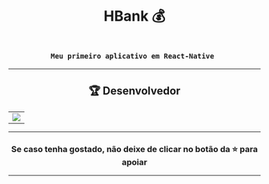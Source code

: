 # <p align="center"> HBank 💰</p> 

### <div align="center"><code> Meu primeiro aplicativo em React-Native </code></div>
 

-------------------------------------------------------------------------------------------------------------------------------------------

## <p align="center"> 🏆 Desenvolvedor </p> 

<table align="center">
	<tr>
		<td>
            <a href="https://github.com/onlygr/spotify-clone/graphs/contributors">
              <img src="https://contrib.rocks/image?repo=onlygr/spotify-clone" />
            </a>
        </td>
	</tr>
</table>

----------------------------------------------------------

### <p align="center"> Se caso tenha gostado, não deixe de clicar no botão da ⭐ para apoiar </p>

----------------------------------------------------------
